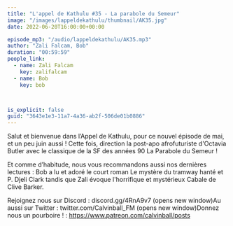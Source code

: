 ```yaml
---
title: "L'appel de Kathulu #35 - La parabole du Semeur"
image: "/images/lappeldekathulu/thumbnail/AK35.jpg"
date: 2022-06-20T16:00:00+00:00

episode_mp3: "/audio/lappeldekathulu/AK35.mp3"
author: "Zali Falcam, Bob"
duration: "00:59:59"
people_link: 
  - name: Zali Falcam
    key: zalifalcam
  - name: Bob
    key: bob



is_explicit: false
guid: "3643e1e3-11a7-4a36-ab2f-506de01b0886"
---
```


<PodcastHeader/>

Salut et bienvenue dans l’Appel de Kathulu, pour ce nouvel épisode de mai, et un peu juin aussi ! Cette fois, direction la post-apo afrofuturiste d'Octavia Butler avec le classique de la SF des années 90 La Parabole du Semeur !

Et comme d’habitude, nous vous recommandons aussi nos dernières lectures : Bob a lu et adoré le court roman Le mystère du tramway hanté et P. Djeli Clark tandis que Zali évoque l'horrifique et mystérieux Cabale de Clive Barker.

Rejoignez nous sur Discord : discord.gg/4RnA9v7 (opens new window)Au aussi sur Twitter : twitter.com/Calvinball_FM (opens new window)Donnez nous un pourboire ! : https://www.patreon.com/calvinball/posts
